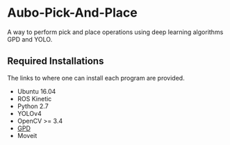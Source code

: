 # Aubo-Pick-And-Place

A way to perform pick and place operations using deep learning algorithms GPD and YOLO. 


## Required Installations

The links to where one can install each program are provided.

- Ubuntu 16.04
- ROS Kinetic
- Python 2.7
- YOLOv4
- OpenCV >= 3.4
- [GPD](https://github.com/atenpas/gpd)
- Moveit



